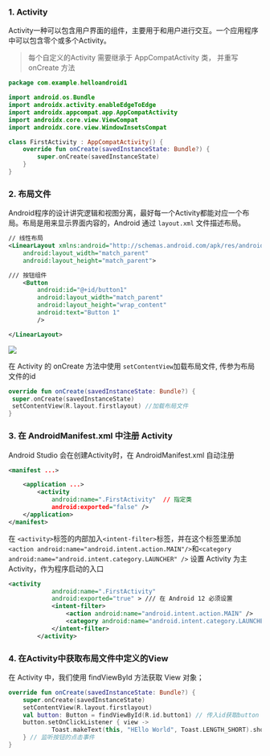 
### 1. Activity
Activity一种可以包含用户界面的组件，主要用于和用户进行交互。一个应用程序中可以包含零个或多个Activity。

> 每个自定义的Activity 需要继承于 AppCompatActivity 类， 并重写 onCreate 方法 

```kotlin
package com.example.helloandroid1

import android.os.Bundle
import androidx.activity.enableEdgeToEdge
import androidx.appcompat.app.AppCompatActivity
import androidx.core.view.ViewCompat
import androidx.core.view.WindowInsetsCompat

class FirstActivity : AppCompatActivity() {
    override fun onCreate(savedInstanceState: Bundle?) {
        super.onCreate(savedInstanceState)
    }
}
```


### 2.  布局文件 
Android程序的设计讲究逻辑和视图分离，最好每一个Activity都能对应一个布局。布局是用来显示界面内容的，Android 通过 `layout.xml` 文件描述布局。

```xml 
// 线性布局
<LinearLayout xmlns:android="http://schemas.android.com/apk/res/android"
    android:layout_width="match_parent"
    android:layout_height="match_parent">

/// 按钮组件 
    <Button
        android:id="@+id/button1"
        android:layout_width="match_parent"
        android:layout_height="wrap_content"
        android:text="Button 1"
        />

</LinearLayout>
```

![](https://pic.existorlive.cn//202501121845387.png)

在 Activity 的 onCreate 方法中使用 `setContentView`加载布局文件, 传参为布局文件的id 

```kotlin
override fun onCreate(savedInstanceState: Bundle?) {
 super.onCreate(savedInstanceState)    
 setContentView(R.layout.firstlayout) //加载布局文件 
}

```

### 3. 在 AndroidManifest.xml 中注册 Activity

Android Studio 会在创建Activity时，在 AndroidManifest.xml 自动注册 
```xml
<manifest ...>

    <application ...>
        <activity
            android:name=".FirstActivity"  // 指定类
            android:exported="false" />
    </application>
</manifest>
```

在 `<activity>`标签的内部加入`<intent-filter>`标签，并在这个标签里添加`<action android:name="android.intent.action.MAIN"/>`和`<category android:name="android.intent.category.LAUNCHER" />` 设置 Activity 为主Activity，作为程序启动的入口

```xml
<activity
            android:name=".FirstActivity"
            android:exported="true" > /// 在 Android 12 必须设置
            <intent-filter>
                <action android:name="android.intent.action.MAIN" />
                <category android:name="android.intent.category.LAUNCHER" />
            </intent-filter>
        </activity>
```

### 4. 在Activity中获取布局文件中定义的View

在 Activity 中，我们使用 findViewById 方法获取 View 对象；

```kotlin 
override fun onCreate(savedInstanceState: Bundle?) {
    super.onCreate(savedInstanceState)
    setContentView(R.layout.firstlayout)
    val button: Button = findViewById(R.id.button1) // 传入id获取button 
    button.setOnClickListener { view ->
            Toast.makeText(this, "HEllo World", Toast.LENGTH_SHORT).show()
    } // 监听按钮的点击事件
}
    
```